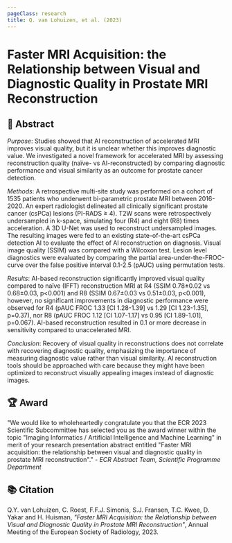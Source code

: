 ```yaml
---
pageClass: research
title: Q. van Lohuizen, et al. (2023)
---
```

# Faster MRI Acquisition: the Relationship between Visual and Diagnostic Quality in Prostate MRI Reconstruction

## 📖 Abstract
*Purpose*: Studies showed that AI reconstruction of accelerated MRI improves visual quality, but it is unclear whether this improves diagnostic value. We investigated a novel framework for accelerated MRI by assessing reconstruction quality (naïve- vs AI-reconstructed) by comparing diagnostic performance and visual similarity as an outcome for prostate cancer detection.

*Methods*: A retrospective multi-site study was performed on a cohort of 1535 patients who underwent bi-parametric prostate MRI between 2016-2020. An expert radiologist delineated all clinically significant prostate cancer (csPCa) lesions (PI-RADS ≥ 4). T2W scans were retrospectively undersampled in k-space, simulating four (R4) and eight (R8) times acceleration. A 3D U-Net was used to reconstruct undersampled images. The resulting images were fed to an existing state-of-the-art csPCa detection AI to evaluate the effect of AI reconstruction on diagnosis. Visual image quality (SSIM) was compared with a Wilcoxon test. Lesion level diagnostics were evaluated by comparing the partial area-under-the-FROC-curve over the false positive interval 0.1-2.5 (pAUC) using permutation tests.

*Results*: AI-based reconstruction significantly improved visual quality compared to naïve (IFFT) reconstruction MRI at R4 (SSIM 0.78±0.02 vs 0.68±0.03, p<0.001) and R8 (SSIM 0.67±0.03 vs 0.51±0.03, p<0.001), however, no significant improvements in diagnostic performance were observed for R4 (pAUC FROC 1.33 [CI 1.28-1.39] vs 1.29 [CI 1.23-1.35], p=0.37), nor R8 (pAUC FROC 1.12 [CI 1.07-1.17] vs 0.95 [CI 1.89-1.01], p=0.067). AI-based reconstruction resulted in 0.1 or more decrease in sensitivity compared to unaccelerated MRI.

*Conclusion*: Recovery of visual quality in reconstructions does not correlate with recovering diagnostic quality, emphasizing the importance of measuring diagnostic value rather than visual similarity. AI reconstruction tools should be approached with care because they might have been optimized to reconstruct visually appealing images instead of diagnostic images.

## 🏆 Award
"We would like to wholeheartedly congratulate you that the ECR 2023 Scientific Subcommittee has selected you as the award winner within the topic "Imaging Informatics / Artificial Intelligence and Machine Learning" in merit of your research presentation abstract entitled "Faster MRI acquisition: the relationship between visual and diagnostic quality in prostate MRI reconstruction"."
_- ECR Abstract Team, Scientific Programme Department_

## 📚 Citation
Q.Y. van Lohuizen, C. Roest, F.F.J. Simonis, S.J. Fransen, T.C. Kwee, D. Yakar and H. Huisman, _"Faster MRI Acquisition: the Relationship between Visual and Diagnostic Quality in Prostate MRI Reconstruction"_, Annual Meeting of the European Society of Radiology, 2023.


